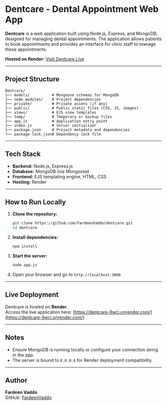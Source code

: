 # Dentcare - Dental Appointment Web App

**Dentcare** is a web application built using Node.js, Express, and MongoDB, designed for managing dental appointments. The application allows patients to book appointments and provides an interface for clinic staff to manage these appointments.

**Hosted on Render:** [Visit Dentcare Live](https://dentcare-9wcj.onrender.com)

---

## Project Structure

```
Dentcare/
├── models/          # Mongoose schemas for MongoDB
├── node_modules/    # Project dependencies
├── private/         # Private assets (if any)
├── public/          # Public static files (CSS, JS, images)
├── views/           # EJS view templates
├── temp/            # Temporary or backup files
├── app.js           # Application entry point
├── index.js         # Server initializer
├── package.json     # Project metadata and dependencies
└── package-lock.json# Dependency lock file
```

---

## Tech Stack

- **Backend:** Node.js, Express.js
- **Database:** MongoDB (via Mongoose)
- **Frontend:** EJS templating engine, HTML, CSS
- **Hosting:** Render

---

## How to Run Locally

1. **Clone the repository:**
   ```bash
   git clone https://github.com/FardeenVaddo/dentcare.git
   cd dentcare
   ```

2. **Install dependencies:**
   ```bash
   npm install
   ```

3. **Start the server:**
   ```bash
   node app.js
   ```

4. Open your browser and go to `http://localhost:3000`

---

## Live Deployment

Dentcare is hosted on **Render**.  
Access the live application here: [https://dentcare-9wcj.onrender.com/](https://dentcare-9wcj.onrender.com/)

---

## Notes

- Ensure MongoDB is running locally or configure your connection string in the app.
- The server is bound to `0.0.0.0` for Render deployment compatibility.

---

## Author

**Fardeen Vaddo**  
GitHub: [FardeenVaddo](https://github.com/FardeenVaddo)

